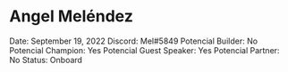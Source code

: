 # Angel Meléndez

Date: September 19, 2022
Discord: Mel#5849
Potencial Builder: No
Potencial Champion: Yes
Potencial Guest Speaker: Yes
Potencial Partner: No
Status: Onboard